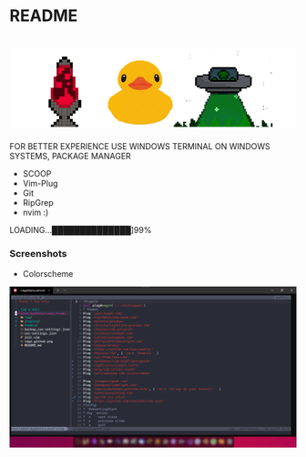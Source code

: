 # README  

![image text](https://github.com/root3r0x/dotfiles/blob/master/logo_github.png "root3r0x")
==============================================================================

FOR BETTER EXPERIENCE USE WINDOWS TERMINAL ON WINDOWS SYSTEMS, PACKAGE MANAGER 
- SCOOP
- Vim-Plug
- Git
- RipGrep
- nvim :)

LOADING...██████████████]99%

### Screenshots

- Colorscheme

![image text](https://github.com/root3r0x/dotfiles/blob/master/screenshots/screenshot_1.png "Colorscheme")
